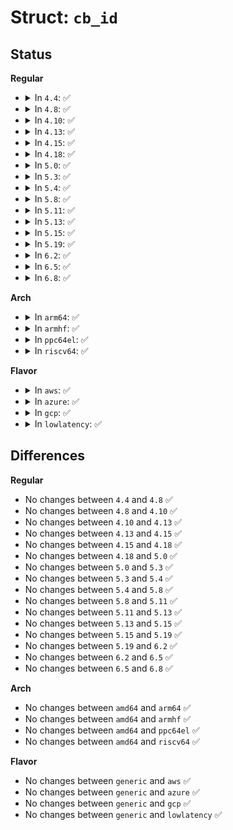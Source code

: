 # Struct: <code>cb_id</code>

## Status
<b>Regular</b>
<ul>
<li>
<details>
<summary>In <code>4.4</code>: ✅</summary>

```c
struct cb_id {
    __u32 idx;
    __u32 val;
};
```
</details>
</li>
<li>
<details>
<summary>In <code>4.8</code>: ✅</summary>

```c
struct cb_id {
    __u32 idx;
    __u32 val;
};
```
</details>
</li>
<li>
<details>
<summary>In <code>4.10</code>: ✅</summary>

```c
struct cb_id {
    __u32 idx;
    __u32 val;
};
```
</details>
</li>
<li>
<details>
<summary>In <code>4.13</code>: ✅</summary>

```c
struct cb_id {
    __u32 idx;
    __u32 val;
};
```
</details>
</li>
<li>
<details>
<summary>In <code>4.15</code>: ✅</summary>

```c
struct cb_id {
    __u32 idx;
    __u32 val;
};
```
</details>
</li>
<li>
<details>
<summary>In <code>4.18</code>: ✅</summary>

```c
struct cb_id {
    __u32 idx;
    __u32 val;
};
```
</details>
</li>
<li>
<details>
<summary>In <code>5.0</code>: ✅</summary>

```c
struct cb_id {
    __u32 idx;
    __u32 val;
};
```
</details>
</li>
<li>
<details>
<summary>In <code>5.3</code>: ✅</summary>

```c
struct cb_id {
    __u32 idx;
    __u32 val;
};
```
</details>
</li>
<li>
<details>
<summary>In <code>5.4</code>: ✅</summary>

```c
struct cb_id {
    __u32 idx;
    __u32 val;
};
```
</details>
</li>
<li>
<details>
<summary>In <code>5.8</code>: ✅</summary>

```c
struct cb_id {
    __u32 idx;
    __u32 val;
};
```
</details>
</li>
<li>
<details>
<summary>In <code>5.11</code>: ✅</summary>

```c
struct cb_id {
    __u32 idx;
    __u32 val;
};
```
</details>
</li>
<li>
<details>
<summary>In <code>5.13</code>: ✅</summary>

```c
struct cb_id {
    __u32 idx;
    __u32 val;
};
```
</details>
</li>
<li>
<details>
<summary>In <code>5.15</code>: ✅</summary>

```c
struct cb_id {
    __u32 idx;
    __u32 val;
};
```
</details>
</li>
<li>
<details>
<summary>In <code>5.19</code>: ✅</summary>

```c
struct cb_id {
    __u32 idx;
    __u32 val;
};
```
</details>
</li>
<li>
<details>
<summary>In <code>6.2</code>: ✅</summary>

```c
struct cb_id {
    __u32 idx;
    __u32 val;
};
```
</details>
</li>
<li>
<details>
<summary>In <code>6.5</code>: ✅</summary>

```c
struct cb_id {
    __u32 idx;
    __u32 val;
};
```
</details>
</li>
<li>
<details>
<summary>In <code>6.8</code>: ✅</summary>

```c
struct cb_id {
    __u32 idx;
    __u32 val;
};
```
</details>
</li>
</ul>
<b>Arch</b>
<ul>
<li>
<details>
<summary>In <code>arm64</code>: ✅</summary>

```c
struct cb_id {
    __u32 idx;
    __u32 val;
};
```
</details>
</li>
<li>
<details>
<summary>In <code>armhf</code>: ✅</summary>

```c
struct cb_id {
    __u32 idx;
    __u32 val;
};
```
</details>
</li>
<li>
<details>
<summary>In <code>ppc64el</code>: ✅</summary>

```c
struct cb_id {
    __u32 idx;
    __u32 val;
};
```
</details>
</li>
<li>
<details>
<summary>In <code>riscv64</code>: ✅</summary>

```c
struct cb_id {
    __u32 idx;
    __u32 val;
};
```
</details>
</li>
</ul>
<b>Flavor</b>
<ul>
<li>
<details>
<summary>In <code>aws</code>: ✅</summary>

```c
struct cb_id {
    __u32 idx;
    __u32 val;
};
```
</details>
</li>
<li>
<details>
<summary>In <code>azure</code>: ✅</summary>

```c
struct cb_id {
    __u32 idx;
    __u32 val;
};
```
</details>
</li>
<li>
<details>
<summary>In <code>gcp</code>: ✅</summary>

```c
struct cb_id {
    __u32 idx;
    __u32 val;
};
```
</details>
</li>
<li>
<details>
<summary>In <code>lowlatency</code>: ✅</summary>

```c
struct cb_id {
    __u32 idx;
    __u32 val;
};
```
</details>
</li>
</ul>

## Differences
<b>Regular</b>
<ul>
<li>
No changes between <code>4.4</code> and <code>4.8</code> ✅
</li>
<li>
No changes between <code>4.8</code> and <code>4.10</code> ✅
</li>
<li>
No changes between <code>4.10</code> and <code>4.13</code> ✅
</li>
<li>
No changes between <code>4.13</code> and <code>4.15</code> ✅
</li>
<li>
No changes between <code>4.15</code> and <code>4.18</code> ✅
</li>
<li>
No changes between <code>4.18</code> and <code>5.0</code> ✅
</li>
<li>
No changes between <code>5.0</code> and <code>5.3</code> ✅
</li>
<li>
No changes between <code>5.3</code> and <code>5.4</code> ✅
</li>
<li>
No changes between <code>5.4</code> and <code>5.8</code> ✅
</li>
<li>
No changes between <code>5.8</code> and <code>5.11</code> ✅
</li>
<li>
No changes between <code>5.11</code> and <code>5.13</code> ✅
</li>
<li>
No changes between <code>5.13</code> and <code>5.15</code> ✅
</li>
<li>
No changes between <code>5.15</code> and <code>5.19</code> ✅
</li>
<li>
No changes between <code>5.19</code> and <code>6.2</code> ✅
</li>
<li>
No changes between <code>6.2</code> and <code>6.5</code> ✅
</li>
<li>
No changes between <code>6.5</code> and <code>6.8</code> ✅
</li>
</ul>
<b>Arch</b>
<ul>
<li>
No changes between <code>amd64</code> and <code>arm64</code> ✅
</li>
<li>
No changes between <code>amd64</code> and <code>armhf</code> ✅
</li>
<li>
No changes between <code>amd64</code> and <code>ppc64el</code> ✅
</li>
<li>
No changes between <code>amd64</code> and <code>riscv64</code> ✅
</li>
</ul>
<b>Flavor</b>
<ul>
<li>
No changes between <code>generic</code> and <code>aws</code> ✅
</li>
<li>
No changes between <code>generic</code> and <code>azure</code> ✅
</li>
<li>
No changes between <code>generic</code> and <code>gcp</code> ✅
</li>
<li>
No changes between <code>generic</code> and <code>lowlatency</code> ✅
</li>
</ul>
